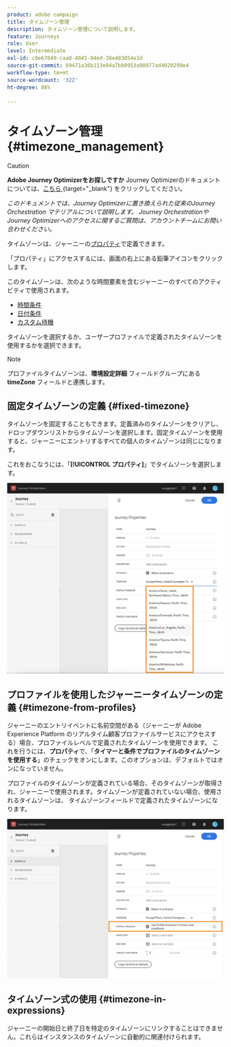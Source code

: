 ```yaml
---
product: adobe campaign
title: タイムゾーン管理
description: タイムゾーン管理について説明します。
feature: Journeys
role: User
level: Intermediate
exl-id: c0e67849-caa0-4045-94ed-38e483054e1d
source-git-commit: 69471a36b113e04a7bb0953a90977ad4020299e4
workflow-type: tm+mt
source-wordcount: '322'
ht-degree: 86%

---
```


# タイムゾーン管理 {#timezone_management}


>[!CAUTION]
>
>**Adobe Journey Optimizerをお探しですか** Journey Optimizerのドキュメントについては、[&#x200B; こちら &#x200B;](https://experienceleague.adobe.com/ja/docs/journey-optimizer/using/ajo-home){target="_blank"} をクリックしてください。
>
>
>_このドキュメントでは、Journey Optimizerに置き換えられた従来のJourney Orchestration マテリアルについて説明します。 Journey OrchestrationやJourney Optimizerへのアクセスに関するご質問は、アカウントチームにお問い合わせください。_



タイムゾーンは、ジャーニーの[プロパティ](../building-journeys/changing-properties.md)で定義できます。

「プロパティ」にアクセスするには、画面の右上にある鉛筆アイコンをクリックします。

このタイムゾーンは、次のような時間要素を含むジャーニーのすべてのアクティビティで使用されます。

* [時間条件](../building-journeys/condition-activity.md#time_condition)
* [日付条件](../building-journeys/condition-activity.md#date_condition)
* [カスタム待機](../building-journeys/wait-activity.md#custom)

タイムゾーンを選択するか、ユーザープロファイルで定義されたタイムゾーンを使用するかを選択できます。

>[!NOTE]
>
>プロファイルタイムゾーンは、**環境設定詳細** フィールドグループにある **timeZone** フィールドと連携します。

## 固定タイムゾーンの定義 {#fixed-timezone}

タイムゾーンを固定することもできます。定義済みのタイムゾーンをクリアし、ドロップダウンリストからタイムゾーンを選択します。固定タイムゾーンを使用すると、ジャーニーにエントリするすべての個人のタイムゾーンは同じになります。

これをおこなうには、「**[!UICONTROL プロパティ]**」でタイムゾーンを選択します。

![](../assets/journey72.png)

## プロファイルを使用したジャーニータイムゾーンの定義 {#timezone-from-profiles}

ジャーニーのエントリイベントに名前空間がある（ジャーニーが Adobe Experience Platform のリアルタイム顧客プロファイルサービスにアクセスする）場合、プロファイルレベルで定義されたタイムゾーンを使用できます。 これを行うには、**プロパティ**&#x200B;で、「**タイマーと条件でプロファイルのタイムゾーンを使用する**」のチェックをオンにします。このオプションは、デフォルトではオンになっていません。

プロファイルのタイムゾーンが定義されている場合、そのタイムゾーンが取得され、ジャーニーで使用されます。タイムゾーンが定義されていない場合、使用されるタイムゾーンは、 タイムゾーンフィールドで定義されたタイムゾーンになります。

![](../assets/journey73.png)

## タイムゾーン式の使用 {#timezone-in-expressions}

ジャーニーの開始日と終了日を特定のタイムゾーンにリンクすることはできません。これらはインスタンスのタイムゾーンに自動的に関連付けられます。
